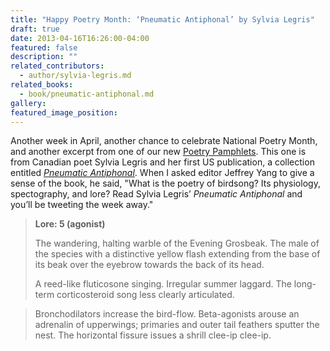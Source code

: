 ```yaml
---
title: "Happy Poetry Month: ‘Pneumatic Antiphonal’ by Sylvia Legris"
draft: true
date: 2013-04-16T16:26:00-04:00
featured: false
description: ""
related_contributors:
  - author/sylvia-legris.md
related_books:
  - book/pneumatic-antiphonal.md
gallery:
featured_image_position: 
---
```


Another week in April, another chance to celebrate National Poetry Month, and another excerpt from one of our new [Poetry Pamphlets](http://ndbooks.com/book/poetry-pamphlets). This one is from Canadian poet Sylvia Legris and her first US publication, a collection entitled [_Pneumatic Antiphonal_](http://ndbooks.com/book/pneumatic-antiphonal). When I asked editor Jeffrey Yang to give a sense of the book, he said, "What is the poetry of birdsong? Its physiology, spectography, and lore? Read Sylvia Legris’ _Pneumatic Antiphonal_ and you’ll be tweeting the week away." 

> **Lore: 5 (agonist)**
> 
> The wandering, halting warble of the Evening Grosbeak. The male of the species with a distinctive yellow flash extending from the base of its beak over the eyebrow towards the back of its head.
> 
> A reed-like fluticosone singing. Irregular summer laggard. The long-term corticosteroid song less clearly articulated.

> Bronchodilators increase the bird-flow. Beta-agonists arouse an adrenalin of upperwings; primaries and outer tail feathers sputter the nest. The horizontal fissure issues a shrill clee-ip clee-ip.

